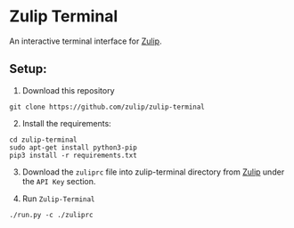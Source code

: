 # Zulip Terminal

An interactive terminal interface for [Zulip](https://zulipchat.com).

 ## Setup:
  1. Download this repository
  ```
  git clone https://github.com/zulip/zulip-terminal
  ```

  2. Install the requirements:
  ```
  cd zulip-terminal
  sudo apt-get install python3-pip
  pip3 install -r requirements.txt
  ```

  3. Download the `zuliprc` file into zulip-terminal directory from [Zulip](https://chat.zulip.org/#settings/your-account)
  under the `API Key` section.

  4. Run `Zulip-Terminal`
  ```
  ./run.py -c ./zuliprc
  ```
